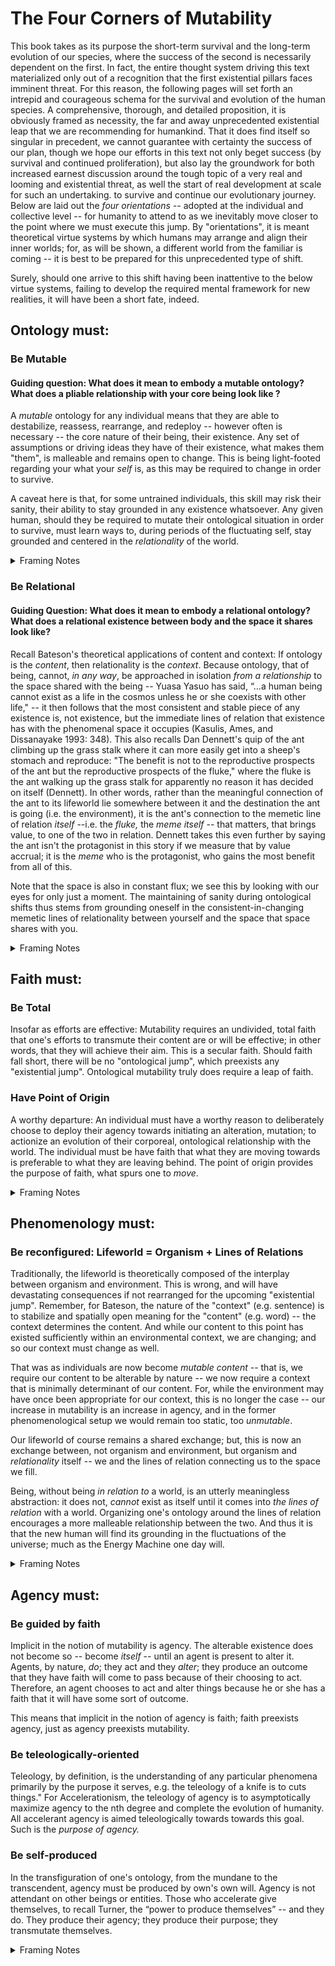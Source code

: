 # The Four Corners of Mutability

This book takes as its purpose the short-term survival and the long-term evolution of our species, where the success of the second is necessarily dependent on the first. In fact, the entire thought system driving this text materialized only out of a recognition that the first existential pillars faces imminent threat. For this reason, the following pages will set forth an intrepid and courageous schema for the survival and evolution of the human species. A comprehensive, thorough, and detailed proposition, it is obviously framed as necessity, the far and away unprecedented existential leap that we are recommending for humankind. That it does find itself so singular in precedent, we cannot guarantee with certainty the success of our plan, though we hope our efforts in this text not only beget success (by survival and continued proliferation), but also lay the groundwork for both increased earnest discussion around the tough topic of a very real and looming and existential threat, as well the start of real development at scale for such an undertaking. to survive and continue our evolutionary journey. Below are laid out the _four_ _orientations --_ adopted at the individual and collective level -- for humanity to attend to as we inevitably move closer to the point where we must execute this jump. By "orientations", it is meant theoretical virtue systems by which humans may arrange and align their inner worlds; for, as will be shown, a different world from the familiar is coming -- it is best to be prepared for this unprecedented type of shift.&#x20;

Surely, should one arrive to this shift having been inattentive to the below virtue systems, failing to develop the required mental framework for new realities, it will have been a short fate, indeed. &#x20;

## Ontology must:

### Be Mutable

#### Guiding question: What does it mean to embody a mutable ontology? What does a pliable relationship with your core being look like ?&#x20;

A _mutable_ ontology for any individual means that they are able to destabilize, reassess, rearrange, and redeploy -- however often is necessary -- the core nature of their being, their existence. Any set of assumptions or driving ideas they have of their existence, what makes them "them", is malleable and remains open to change. This is being light-footed regarding your what your _self_ is, as this may be required to change in order to survive.&#x20;

A caveat here is that, for some untrained individuals, this skill may risk their sanity, their ability to stay grounded in any existence whatsoever. Any given human, should they be required to mutate their ontological situation in order to survive, must learn ways to, during periods of the fluctuating self, stay grounded and centered in the _relationality_ of the world.&#x20;

<details>

<summary>Framing Notes</summary>

* Hegel: Phenomenology of Spirit (1807)
  * ontology mutate thru conflict + resolution
* Bergson: Creative Evolution (1907)
  * "becoming", adaptation

</details>

### Be Relational

#### Guiding Question: What does it mean to embody a relational ontology? What does a relational existence between body and the space it shares look like?&#x20;

Recall Bateson's theoretical applications of content and context: If ontology is the _content_, then relationality is the _context_. Because ontology, that of being, cannot, _in any way_, be approached in isolation _from a relationship_ to the space shared with the being -- Yuasa Yasuo has said, “…a human being cannot exist as a life in the cosmos unless he or she coexists with other life," -- it then follows that the most consistent and stable piece of any existence is, not existence, but the immediate lines of relation that existence has with the phenomenal space it occupies (Kasulis, Ames, and Dissanayake 1993: 348). This also recalls Dan Dennett's quip of the ant climbing up the grass stalk where it can more easily get into a sheep's stomach and reproduce: "The benefit is not to the reproductive prospects of the ant but the reproductive prospects of the fluke," where the fluke is the ant walking up the grass stalk for apparently no reason it has decided on itself (Dennett). In other words, rather than the meaningful connection of the ant to its lifeworld lie somewhere between it and the destination the ant is going (i.e. the environment), it is the ant's connection to the memetic line of relation _itself_ --i.e. the _fluke,_ the _meme itself_ -- that matters, that brings value, to one of the two in relation.  Dennett takes this even further by saying the ant isn't the protagonist in this story if we measure that by value accrual; it is the _meme_ who is the protagonist, who gains the most benefit from all of this.&#x20;

Note that the space is also in constant flux; we see this by looking with our eyes for only just a moment. The maintaining of sanity during ontological shifts thus stems from grounding oneself in the consistent-in-changing memetic lines of relationality between yourself and the space that space shares with you.&#x20;

<details>

<summary>Framing Notes</summary>

* Whitehead: Process and Reality (1929)
  * processes relational
* Ingold: The Perception of the Environment (2000)
  * "meshwork", existing is always relational to something

</details>

## Faith must:&#x20;

### Be Total

Insofar as efforts are effective: Mutability requires an undivided, total faith that one's efforts to transmute their content are or will be effective; in other words, that they will achieve their aim. This is a secular faith. Should faith fall short, there will be no "ontological jump", which preexists any "existential jump". Ontological mutability truly does require a leap of faith.&#x20;

### Have Point of Origin &#x20;

A worthy departure: An individual must have a worthy reason to deliberately choose to deploy their agency towards initiating an alteration, mutation; to actionize an evolution of their corporeal, ontological relationship with the world. The individual must be have faith that what they are moving towards is preferable to what they are leaving behind. The point of origin provides the purpose of faith, what spurs one to _move_.

<details>

<summary>Framing Notes</summary>

* Hegel: Phenomenology of Spirit (1807)
  * faith in synthesis
* Mises: Human Action (1949)
  * purposeful, faith in doing something will beget intended goal&#x20;

</details>

## Phenomenology must:

### Be reconfigured: Lifeworld = Organism + Lines of Relations&#x20;

Traditionally, the lifeworld is theoretically composed of the interplay between organism and environment. This is wrong, and will have devastating consequences if not rearranged for the upcoming "existential jump". Remember, for Bateson, the nature of  the "context" (e.g. sentence) is to stabilize and spatially open meaning for the "content" (e.g. word) -- the context determines the content. And while our content to this point has existed sufficiently within an environmental context, we are changing; and so our context must change as well.&#x20;

That was as individuals are now become _mutable content_ -- that is, we require our content to be alterable by nature --  we now require a context that is minimally determinant of our content. For, while the environment may have once been appropriate for our context, this is no longer the case -- our increase in mutability is an increase in agency, and in the former phenomenological setup we would remain too static, too _unmutable_.&#x20;

Our lifeworld of course remains a shared exchange; but, this is now an exchange between, not organism and environment, but organism and _relationality_ itself -- we and the lines of relation connecting us to the space we fill.&#x20;

Being, without being _in relation to_ a world, is an utterly meaningless abstraction: it does not, _cannot_ exist as itself until it comes into _the lines of relation_ with a world. Organizing one's ontology around the lines of relation encourages a more malleable relationship between the two. And thus it is that the new human will find its grounding in the fluctuations of the universe; much as the Energy Machine one day will.&#x20;

<details>

<summary>Framing Notes</summary>

* Husserl: The Crisis of European Sciences and Transcendental Phenomenology (1936)
  * if reinterpreted from individual to relation \*tension\*
* Merleau-Ponty: Phenomenology of Perception (1945)
  * embodied perception eveolves to incorporate relations

</details>

## Agency must:

### Be guided by faith

Implicit in the notion of mutability is agency. The alterable existence does not become so -- become _itself_ -- until an agent is present to alter it. Agents, by nature, _do_; they act and they _alter_; they produce an outcome that they have faith will come to pass because of their choosing to act. Therefore, an agent chooses to act and alter things because he or she has a faith that it will have some sort of outcome.&#x20;

This means that implicit in the notion of agency is faith; faith preexists agency, just as agency preexists mutability. &#x20;

### Be teleologically-oriented

Teleology, by definition, is the understanding of any particular phenomena primarily by the purpose it serves, e.g. the teleology of a knife is to cuts things." For Accelerationism, the teleology of agency is to asymptotically maximize agency to the nth degree and complete the evolution of humanity. All accelerant agency is aimed teleologically towards towards this goal. Such is the _purpose of agency._&#x20;

### Be self-produced&#x20;

In the transfiguration of one's ontology, from the mundane to the transcendent, agency must be produced by own's own will. Agency is not attendant on other beings or entities. Those who accelerate give themselves, to recall Turner, the “power to produce themselves” -- and they do. They produce their agency; they produce their purpose; they transmutate themselves. &#x20;

<details>

<summary>Framing Notes</summary>

* Mises: Human Action (1949)
  * teleology behind self-directed action
* Hegel: Phenomenology of Spirit (1807)
  * if reinterpreted, agency within the dialectic \*tension\*

</details>
